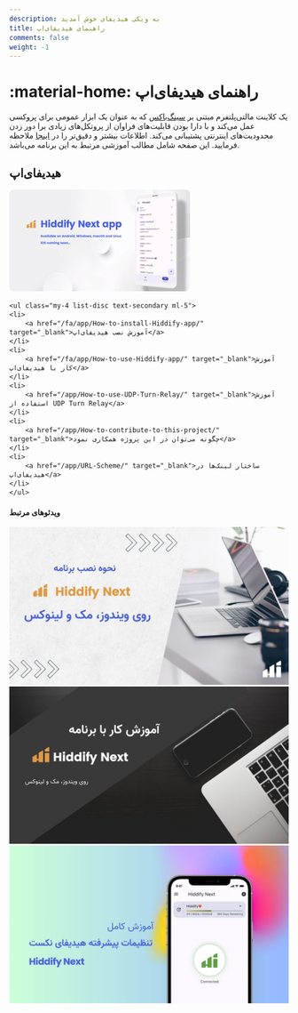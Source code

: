 ```yaml
---
description: به ویکی هیدیفای خوش آمدید
title: راهنمای هیدیفای‌اپ
comments: false
weight: -1
---
```

# :material-home: راهنمای هیدیفای‌اپ
یک کلاینت مالتی‌پلتفرم مبتنی بر [سینگ‌باکس](https://github.com/SagerNet/sing-box) که به عنوان یک ابزار عمومی برای پروکسی عمل می‌کند و با دارا بودن قابلیت‌های فراوان از پروتکل‌های زیادی برا دور زدن محدودیت‌های اینترنتی پشتیبانی می‌کند. اطلاعات بیشتر و دقیق‌تر را در [اینجا](https://github.com/hiddify/hiddify-next/blob/main/README_fa.md) ملاحظه فرمایید. این صفحه شامل مطالب آموزشی مرتبط به این برنامه می‌باشد.

## هیدیفای‌اپ

<div class="absolute -z-40 h-full max-h-[800px] w-full max-w-[700px] bg-blue-200 opacity-30 mix-blend-multiply blur-3xl filter md:left-0 md:animate-blob"></div>
<div class="animation-delay-2000 animat absolute -z-40 h-full max-h-[800px] w-full max-w-[700px] bg-indigo-300 opacity-30 mix-blend-multiply blur-3xl filter md:right-[5%] md:animate-blob"></div>

<div class="card-item mt-4 flex gap-16 rounded-xl border border-gray-500  p-8 backdrop-blur-xl backdrop-filter max-w-[800px] max-h-[451] w-full h-full relative mx-auto my-20 flex-col lg:flex-row">
<div class="max-w-[552px]">
    <img src="/assets/image-197.png" alt="image" class="rounded-xl">

    <ul class="my-4 list-disc text-secondary ml-5">
    <li>
        <a href="/fa/app/How-to-install-Hiddify-app/" target="_blank">آموزش نصب هیدیفای‌اپ</a>
    </li>
    <li>
        <a href="/fa/app/How-to-use-Hiddify-app/" target="_blank">آموزش کار با هیدیفای‌اپ</a>
    </li>
    <li>
        <a href="/app/How-to-use-UDP-Turn-Relay/" target="_blank">آموزش استفاده از UDP Turn Relay</a>
    </li>
    <li>
        <a href="/app/How-to-contribute-to-this-project/" target="_blank">چگونه می‌توان در این پروژه همکاری نمود</a>
    </li>
    <li>
        <a href="/app/URL-Scheme/" target="_blank">ساختار لینک‌ها در هیدیفای‌اپ</a>
    </li>
    </ul>

</div>
<div class="lg:border-r lg:border-gray-500 lg:p-4 lg:mr-auto">
    <h4 class="text-md">ویدئوهای مرتبط</h4>
    <div class="flex gap-4 mt-4 flex-col lg:mr-2">
    <a href="https://www.youtube.com/watch?v=vUaA1AEUy1s" target="_blank">
        <img src="/assets/install_HiddifyApp.png" alt="image" class="rounded-xl w-[184px] h-[103px]">
    </a>
    <a href="https://www.youtube.com/watch?v=EjHjLQbC40E" target="_blank">
        <img src="/assets/Use_HiddifyApp.png" alt="image" class="rounded-xl w-[184px] h-[103px]">
    </a>
    <a href="https://www.youtube.com/watch?v=NtQ0bQlIRrYs" target="_blank">
        <img src="/assets/advanced_setting_HiddifyApp.jpg" alt="image" class="rounded-xl w-[184px] h-[103px]">
    </a>
    </div>
</div>


<script>
    function toggleShow() {
    var mobileHeader = document.getElementById("mobile-header");
    var showIcon = document.getElementById("show-icon");
    var hideIcon = document.getElementById("hide-icon");

    if (mobileHeader.classList.contains("hidden")) {
        mobileHeader.classList.remove("hidden");
        showIcon.classList.add("hidden");
        hideIcon.classList.remove("hidden");
    } else {
        mobileHeader.classList.add("hidden");
        showIcon.classList.remove("hidden");
        hideIcon.classList.add("hidden");
    }
    }

    var cardItems = document.querySelectorAll(".card-item");
    cardItems.forEach(function (item) {
    var show_more = item.querySelector("button");
    var contents = item.querySelector(".hidden");
    var read_more_par = item.querySelector(".read-more-par");

    if (show_more) {
        show_more.addEventListener("click", function () {
        contents.outerHTML = contents.innerHTML;
        read_more_par.outerHTML = "";
        });
    }
    });
</script>
